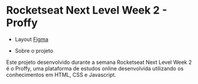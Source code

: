 # Rocketseat Next Level Week 2 - Proffy
- Layout
[Figma](https://www.notion.so/Layout-Proffy-3d5f45f54ec54ef9b2103565b7cce4e1)

- Sobre o projeto

Este projeto desenvolvido durante a semana Rocketseat Next Level Week 2 é o Proffy, uma plataforma de estudos online desenvolvida utilizando os conhecimentos em HTML, CSS e Javascript.
